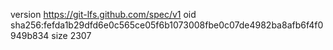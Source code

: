 version https://git-lfs.github.com/spec/v1
oid sha256:fefda1b29dfd6e0c565ce05f6b1073008fbe0c07de4982ba8afb6f4f0949b834
size 2307
